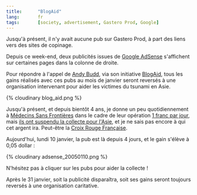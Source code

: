 ```yaml
---
title:      "BlogAid"
lang:       fr
tags:       [society, advertisement, Gastero Prod, Google]
---
```


Jusqu'à présent, il n'y avait aucune pub sur Gastero Prod, à part des liens vers des sites de copinage.


Depuis ce week-end, deux publicités issues de [Google AdSense](http://www.google.com/adsense) s'affichent sur certaines pages dans la colonne de droite.

Pour répondre à l'appel de [Andy Budd](http://www.andybudd.com/), via son initiative [BlogAid](http://www.blogaid.org.uk/), tous les gains réalisés avec ces pubs au mois de janvier seront reversés à une organisation intervenant pour aider les victimes du tsunami en Asie.

{% cloudinary blog_aid.png %}


Jusqu'à présent, et depuis bientôt 4 ans, je donne un peu quotidiennement à [Médecins Sans Frontières](http://www.msf.fr/) dans le cadre de leur opération [1 franc par jour](/2001/02/1-franc-c-est-peu-et-c-est-enorme.html), mais [ils ont suspendu la collecte pour l'Asie](http://www.msf.fr/site/actu.nsf/actus/donstsunami040105), et je ne sais pas encore à qui cet argent ira. Peut-être la [Croix Rouge Française](http://www.croix-rouge.fr/).

Aujourd'hui, lundi 10 janvier, la pub est là depuis 4 jours, et le gain s'élève à 0,05 dollar :

{% cloudinary adsense_20050110.png %}


N'hésitez pas à cliquer sur les pubs pour aider la collecte !

Après le 31 janvier, soit la publicité disparaîtra, soit ses gains seront toujours reversés à une organisation caritative.

